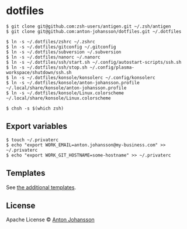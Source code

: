 # dotfiles

```shell
$ git clone git@github.com:zsh-users/antigen.git ~/.zsh/antigen
$ git clone git@github.com:anton-johansson/dotfiles.git ~/.dotfiles

$ ln -s ~/.dotfiles/zshrc ~/.zshrc
$ ln -s ~/.dotfiles/gitconfig ~/.gitconfig
$ ln -s ~/.dotfiles/subversion ~/.subversion
$ ln -s ~/.dotfiles/nanorc ~/.nanorc
$ ln -s ~/.dotfiles/ssh/start.sh ~/.config/autostart-scripts/ssh.sh
$ ln -s ~/.dotfiles/ssh/stop.sh ~/.config/plasma-workspace/shutdown/ssh.sh
$ ln -s ~/.dotfiles/konsole/konsolerc ~/.config/konsolerc
$ ln -s ~/.dotfiles/konsole/anton-johansson.profile ~/.local/share/konsole/anton-johansson.profile
$ ln -s ~/.dotfiles/konsole/Linux.colorscheme ~/.local/share/konsole/Linux.colorscheme

$ chsh -s $(which zsh)
```


## Export variables

```shell
$ touch ~/.privaterc
$ echo "export WORK_EMAIL=anton.johansson@my-business.com" >> ~/.privaterc
$ echo "export WORK_GIT_HOSTNAME=some-hostname" >> ~/.privaterc
```


## Templates

See [the additional templates](./templates/).


## License

Apache License © [Anton Johansson](https://github.com/anton-johansson)
